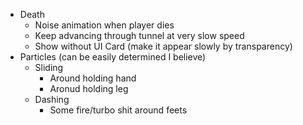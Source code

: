 * Death
  * Noise animation when player dies
  * Keep advancing through tunnel at very slow speed
  * Show <Press R to restart> without UI Card (make it appear slowly by transparency)
* Particles (can be easily determined I believe)
  * Sliding
    * Around holding hand
    * Aronud holding leg
  * Dashing
    * Some fire/turbo shit around feets